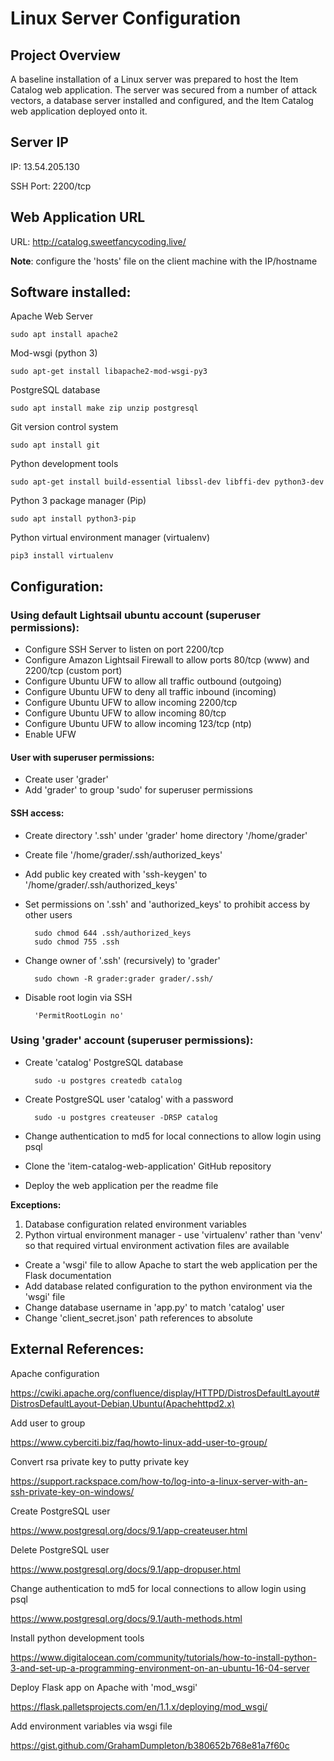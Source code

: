 # Linux Server Configuration

## Project Overview

A baseline installation of a Linux server was prepared to host the Item Catalog web application. 
The server was secured from a number of attack vectors, a database server installed and configured, and the Item Catalog 
 web application deployed onto it.

## Server IP
IP: 13.54.205.130

SSH Port: 2200/tcp

## Web Application URL
URL: http://catalog.sweetfancycoding.live/

**Note**: configure the 'hosts' file on the client machine with the IP/hostname

## Software installed:

Apache Web Server

    sudo apt install apache2

Mod-wsgi (python 3)

    sudo apt-get install libapache2-mod-wsgi-py3

PostgreSQL database

    sudo apt install make zip unzip postgresql

Git version control system

    sudo apt install git

Python development tools

    sudo apt-get install build-essential libssl-dev libffi-dev python3-dev

Python 3 package manager (Pip)

    sudo apt install python3-pip


Python virtual environment manager (virtualenv)

    pip3 install virtualenv



## Configuration:

### Using default Lightsail ubuntu account (superuser permissions):

- Configure SSH Server to listen on port 2200/tcp
- Configure Amazon Lightsail Firewall to allow ports 80/tcp (www) and 2200/tcp (custom port)
- Configure Ubuntu UFW to allow all traffic outbound (outgoing)
- Configure Ubuntu UFW to deny all traffic inbound (incoming)
- Configure Ubuntu UFW to allow incoming 2200/tcp
- Configure Ubuntu UFW to allow incoming 80/tcp
- Configure Ubuntu UFW to allow incoming 123/tcp (ntp)
- Enable UFW

#### User with superuser permissions:
- Create user 'grader'
- Add 'grader' to group 'sudo' for superuser permissions

#### SSH access:

- Create directory '.ssh' under 'grader' home directory '/home/grader'
- Create file '/home/grader/.ssh/authorized_keys'
- Add public key created with 'ssh-keygen' to '/home/grader/.ssh/authorized_keys'
- Set permissions on '.ssh' and 'authorized_keys' to prohibit access by other users

        sudo chmod 644 .ssh/authorized_keys
        sudo chmod 755 .ssh
- Change owner of '.ssh' (recursively) to 'grader'

        sudo chown -R grader:grader grader/.ssh/
- Disable root login via SSH

        'PermitRootLogin no'


### Using 'grader' account (superuser permissions):

- Create 'catalog' PostgreSQL database

        sudo -u postgres createdb catalog
- Create PostgreSQL user 'catalog' with a password

        sudo -u postgres createuser -DRSP catalog

- Change authentication to md5 for local connections to allow login using psql
- Clone the 'item-catalog-web-application' GitHub repository
- Deploy the web application per the readme file

**Exceptions:**

1. Database configuration related environment variables
2. Python virtual environment manager - use 'virtualenv' rather than 'venv' so that required virtual environment activation files are available

- Create a 'wsgi' file to allow Apache to start the web application per the Flask documentation
- Add database related configuration to the python environment via the 'wsgi' file
- Change database username in 'app.py' to match 'catalog' user
- Change 'client_secret.json' path references to absolute



## External References:

Apache configuration

https://cwiki.apache.org/confluence/display/HTTPD/DistrosDefaultLayout#DistrosDefaultLayout-Debian,Ubuntu(Apachehttpd2.x)

Add user to group

https://www.cyberciti.biz/faq/howto-linux-add-user-to-group/


Convert rsa private key to putty private key

https://support.rackspace.com/how-to/log-into-a-linux-server-with-an-ssh-private-key-on-windows/

Create PostgreSQL user

https://www.postgresql.org/docs/9.1/app-createuser.html

Delete PostgreSQL user

https://www.postgresql.org/docs/9.1/app-dropuser.html

Change authentication to md5 for local connections to allow login using psql

https://www.postgresql.org/docs/9.1/auth-methods.html

Install python development tools

https://www.digitalocean.com/community/tutorials/how-to-install-python-3-and-set-up-a-programming-environment-on-an-ubuntu-16-04-server


Deploy Flask app on Apache with 'mod_wsgi'

https://flask.palletsprojects.com/en/1.1.x/deploying/mod_wsgi/

Add environment variables via wsgi file

https://gist.github.com/GrahamDumpleton/b380652b768e81a7f60c









